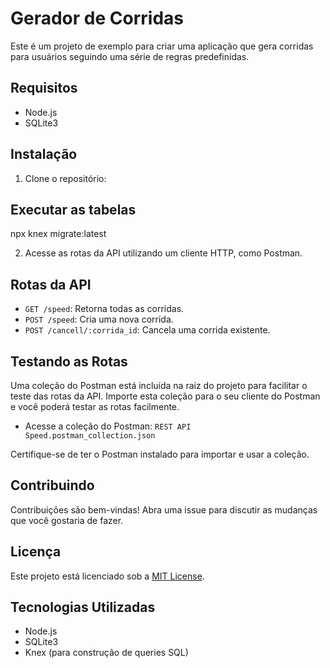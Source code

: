 # Gerador de Corridas

Este é um projeto de exemplo para criar uma aplicação que gera corridas para usuários seguindo uma série de regras predefinidas.

## Requisitos

- Node.js
- SQLite3

## Instalação

1. Clone o repositório:

## Executar as tabelas 
npx knex migrate:latest


2. Acesse as rotas da API utilizando um cliente HTTP, como Postman.
## Rotas da API

- `GET /speed`: Retorna todas as corridas.
- `POST /speed`: Cria uma nova corrida.
- `POST /cancell/:corrida_id`: Cancela uma corrida existente.

## Testando as Rotas

Uma coleção do Postman está incluída na raiz do projeto para facilitar o teste das rotas da API. Importe esta coleção para o seu cliente do Postman e você poderá testar as rotas facilmente.

- Acesse a coleção do Postman: `REST API  Speed.postman_collection.json`

Certifique-se de ter o Postman instalado para importar e usar a coleção.


## Contribuindo

Contribuições são bem-vindas! Abra uma issue para discutir as mudanças que você gostaria de fazer.

## Licença

Este projeto está licenciado sob a [MIT License](https://opensource.org/licenses/MIT).

## Tecnologias Utilizadas

- Node.js
- SQLite3
- Knex (para construção de queries SQL)
